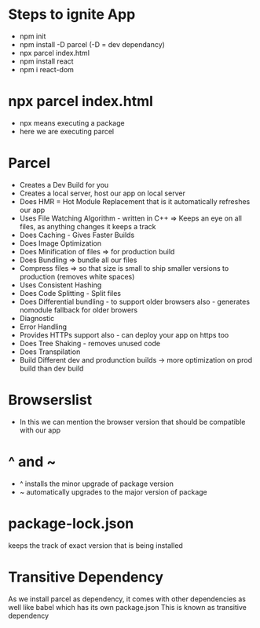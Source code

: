 # Steps to ignite App

- npm init
- npm install -D parcel (-D = dev dependancy)
- npx parcel index.html
- npm install react
- npm i react-dom

# npx parcel index.html

- npx means executing a package
- here we are executing parcel

# Parcel

- Creates a Dev Build for you
- Creates a local server, host our app on local server
- Does HMR = Hot Module Replacement that is it automatically refreshes our app
- Uses File Watching Algorithm - written in C++ => Keeps an eye on all files, as anything changes it keeps a track
- Does Caching - Gives Faster Builds
- Does Image Optimization
- Does Minification of files => for production build
- Does Bundling => bundle all our files
- Compress files => so that size is small to ship smaller versions to production (removes white spaces)
- Uses Consistent Hashing
- Does Code Splitting - Split files
- Does Differential bundling - to support older browsers also - generates nomodule fallback for older browers
- Diagnostic
- Error Handling
- Provides HTTPs support also - can deploy your app on https too
- Does Tree Shaking - removes unused code
- Does Transpilation
- Build Different dev and produnction builds -> more optimization on prod build than dev build

# Browserslist

- In this we can mention the browser version that should be compatible with our app

# ^ and ~

- ^ installs the minor upgrade of package version
- ~ automatically upgrades to the major version of package

# package-lock.json

keeps the track of exact version that is being installed

# Transitive Dependency

As we install parcel as dependency, it comes with other dependencies as well like babel which has its own package.json
This is known as transitive dependency
